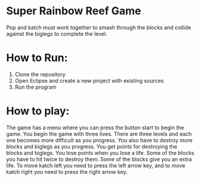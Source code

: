# Super Rainbow Reef Game 
Pop and katch must work together to smash through the blocks and collide against the biglegs to complete the level. 

# How to Run:

1) Clone the repository 
2) Open Eclipse and create a new project with existing sources
3) Run the program

# How to play:

The game has a menu where you can press the button start to begin the game. You begin the game with three lives. There are three levels and each one becomes more difficult as you progress. You also have to destroy more blocks and biglegs as you progress. You get points for destroying the blocks and biglegs. You lose points when you lose a life. Some of the blocks you have to hit twice to destroy them. Some of the blocks give you an extra life. To move katch left you need to press the left arrow key, and to move katch right you need to press the right arrow key. 





